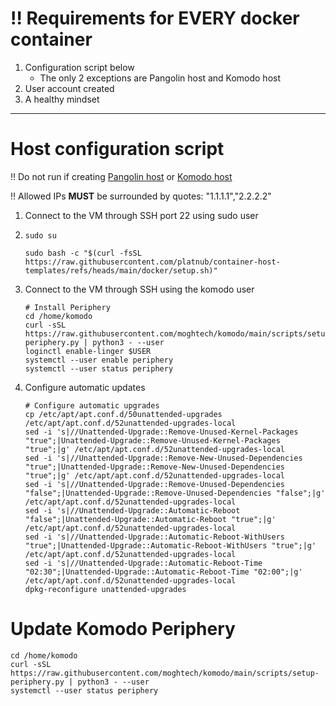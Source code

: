 # ‼️ Requirements for **EVERY** docker container
 1. Configuration script below
     - The only 2 exceptions are Pangolin host and Komodo host
 2. User account created
 3. A healthy mindset

---

# Host configuration script

‼️ Do not run if creating [Pangolin host](https://github.com/platnub/titan-server/blob/main/docker/containers/pangolin) or [Komodo host](https://github.com/platnub/container-host-templates/tree/main/docker/containers/komodo)

‼️ Allowed IPs **MUST** be surrounded by quotes: "1.1.1.1","2.2.2.2"

1. Connect to the VM through SSH port 22 using sudo user
2.  ```
    sudo su
    ```
    ```
    sudo bash -c "$(curl -fsSL https://raw.githubusercontent.com/platnub/container-host-templates/refs/heads/main/docker/setup.sh)"
    ```
3. Connect to the VM through SSH using the komodo user
    ```
    # Install Periphery
    cd /home/komodo
    curl -sSL https://raw.githubusercontent.com/moghtech/komodo/main/scripts/setup-periphery.py | python3 - --user
    loginctl enable-linger $USER
    systemctl --user enable periphery
    systemctl --user status periphery
    
    ```
4. Configure automatic updates
   ```
   # Configure automatic upgrades
   cp /etc/apt/apt.conf.d/50unattended-upgrades /etc/apt/apt.conf.d/52unattended-upgrades-local
   sed -i 's|//Unattended-Upgrade::Remove-Unused-Kernel-Packages "true";|Unattended-Upgrade::Remove-Unused-Kernel-Packages "true";|g' /etc/apt/apt.conf.d/52unattended-upgrades-local
   sed -i 's|//Unattended-Upgrade::Remove-New-Unused-Dependencies "true";|Unattended-Upgrade::Remove-New-Unused-Dependencies "true";|g' /etc/apt/apt.conf.d/52unattended-upgrades-local
   sed -i 's|//Unattended-Upgrade::Remove-Unused-Dependencies "false";|Unattended-Upgrade::Remove-Unused-Dependencies "false";|g' /etc/apt/apt.conf.d/52unattended-upgrades-local
   sed -i 's|//Unattended-Upgrade::Automatic-Reboot "false";|Unattended-Upgrade::Automatic-Reboot "true";|g' /etc/apt/apt.conf.d/52unattended-upgrades-local
   sed -i 's|//Unattended-Upgrade::Automatic-Reboot-WithUsers "true";|Unattended-Upgrade::Automatic-Reboot-WithUsers "true";|g' /etc/apt/apt.conf.d/52unattended-upgrades-local
   sed -i 's|//Unattended-Upgrade::Automatic-Reboot-Time "02:30";|Unattended-Upgrade::Automatic-Reboot-Time "02:00";|g' /etc/apt/apt.conf.d/52unattended-upgrades-local
   dpkg-reconfigure unattended-upgrades
   ```

# Update Komodo Periphery
```
cd /home/komodo
curl -sSL https://raw.githubusercontent.com/moghtech/komodo/main/scripts/setup-periphery.py | python3 - --user
systemctl --user status periphery
```
